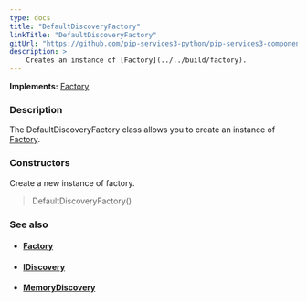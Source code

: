 ```yaml
---
type: docs
title: "DefaultDiscoveryFactory"
linkTitle: "DefaultDiscoveryFactory"
gitUrl: "https://github.com/pip-services3-python/pip-services3-components-python"
description: >
    Creates an instance of [Factory](../../build/factory).
---
```


**Implements:** [Factory](../../build/factory)

### Description

The DefaultDiscoveryFactory class allows you to create an instance of [Factory](../../build/factory).

### Constructors
Create a new instance of factory.

> DefaultDiscoveryFactory()


### See also 
- #### [Factory](../../build/factory)
- #### [IDiscovery](../idiscovery)
- #### [MemoryDiscovery](../memory_discovery)
